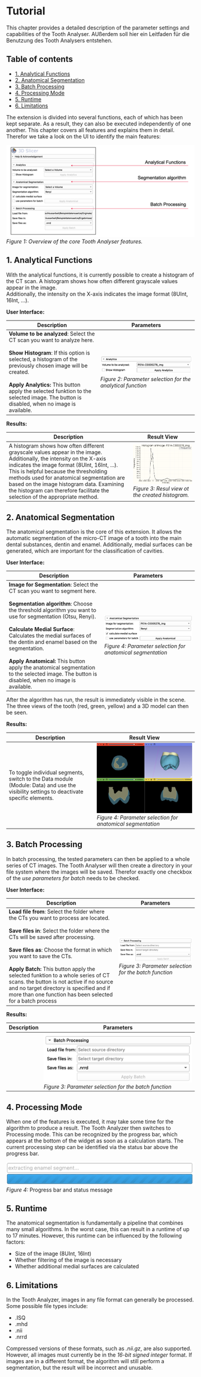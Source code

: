 # Tutorial
This chapter provides a detailed description of the parameter settings and capabilities of the Tooth Analyser.
AUßerdem soll hier ein Leitfaden für die Benutzung des Tooth Analysers entstehen.

## Table of contents
- [1. Analytical Functions](#1-analytical-functions)
- [2. Anatomical Segmentation](#2-anatomical-segmentation)
- [3. Batch Processing](#3-batch-processing)
- [4. Processing Mode](#4-processing-mode)
- [5. Runtime](#5-runtime)
- [6. Limitations](#6-limitations-)



The extension is divided into several functions, each of which has been kept separate. As a result, they can also
be executed independently of one another. This chapter covers all features and explains them in detail. Therefor
we take a look on the UI to identify the main features:

![Screenshot of the application](/Screenshots/uiOverview.png)
*Figure 1: Overview of the core Tooth Analyser features.*

## 1. Analytical Functions
With the analytical functions, it is currently possible to create a histogram of the CT scan.
A histogram shows how often different grayscale values appear in the image.  
Additionally, the intensity on the X-axis indicates the image format (8UInt, 16Int, ...).

**User Interface:**

| Description                                                                                                                                                                                                                                                                                                                                    | Parameters                                                                                                                                  |
|------------------------------------------------------------------------------------------------------------------------------------------------------------------------------------------------------------------------------------------------------------------------------------------------------------------------------------------------|---------------------------------------------------------------------------------------------------------------------------------------------|
| **Volume to be analyzed**: Select the CT scan you want to analyze here.<br/><br/>**Show Histogram**: If this option is selected, a histogram of the previously chosen image will be created.<br/><br/> **Apply Analytics:** This button apply the selected funktion to the selected image. The button is disabled, when no image is available. | ![Screenshot of the application](/Screenshots/slicerAnalyticsParameter.png)<br/>*Figure 2: Parameter selection for the analytical function* |

**Results:**

| Description                                                                                                                                                           | Result View                                                                                                             |
|-----------------------------------------------------------------------------------------------------------------------------------------------------------------------|-------------------------------------------------------------------------------------------------------------------------|
| A histogram shows how often different grayscale values appear in the image. Additionally, the intensity on the X-axis indicates the image format (8UInt, 16Int, ...). This is helpful because the thresholding methods used for anatomical segmentation are based on the image histogram data. Examining the histogram can therefore facilitate the selection of the appropriate method.| ![Screenshot of the application](/Screenshots/resultHistogram.png)<br/>*Figure 3: Resul view ot the created histogram.* |


## 2. Anatomical Segmentation
The anatomical segmentation is the core of this extension. It allows the automatic segmentation of the
micro-CT image of a tooth into the main dental substances, dentin and enamel. Additionally, medial surfaces can
be generated, which are important for the classification of cavities.

**User Interface:**

| Description                                                                                                                                                                                                                                                                                                                                                                                                                                                                       | Parameters                                                                                                                             |
|-----------------------------------------------------------------------------------------------------------------------------------------------------------------------------------------------------------------------------------------------------------------------------------------------------------------------------------------------------------------------------------------------------------------------------------------------------------------------------------|----------------------------------------------------------------------------------------------------------------------------------------|
| **Image for Segmentation**: Select the CT scan you want to segment here.<br/><br/> **Segmentation algorithm**: Choose the threshold algorithm you want to use for segmentation (Otsu, Renyi).<br/><br/> **Calculate Medial Surface**: Calculates the medial surfaces of the dentin and enamel based on the segmentation.<br/><br/> **Apply Anatomical:** This button apply the anatomical segmentation to the selected image. The button is disabled, when no image is available. | ![Screenshot of the application](/Screenshots/slicerASParameter.png) <br/> *Figure 4: Parameter selection for anatomical segmentation* |


After the algorithm has run, the result is immediately visible in the scene. The three views of
the tooth (red, green, yellow) and a 3D model can then be seen.

**Results:**

| Description                                                                                                                                          | Result View                                                                                                                   |
|------------------------------------------------------------------------------------------------------------------------------------------------------|-------------------------------------------------------------------------------------------------------------------------------|
| To toggle individual segments, switch to the Data module (Module: Data) and use the visibility settings to deactivate specific elements. | ![Screenshot of the application](../Screenshots/Result.gif) <br/> *Figure 4: Parameter selection for anatomical segmentation* |



## 3. Batch Processing
In batch processing, the tested parameters can then be applied to a whole series of CT images.
The Tooth Analyser
will then create a directory in your file system where the images will be saved. Therefor exactly one checkbox
of the *use parameters for batch* needs to be checked.

**User Interface:**

| Description                                                                                                                                                                                                                                                                                                                                                                                                                        | Parameters                                                                                                                           |
|------------------------------------------------------------------------------------------------------------------------------------------------------------------------------------------------------------------------------------------------------------------------------------------------------------------------------------------------------------------------------------------------------------------------------------|--------------------------------------------------------------------------------------------------------------------------------------|
| **Load file from**: Select the folder where the CTs you want to process are located.<br/><br/> **Save files in**: Select the folder where the CTs will be saved after processing.<br/><br/> **Save files as**: Choose the format in which you want to save the CTs.<br/><br/> **Apply Batch:** This button apply the selected funktion to a whole series of CT scans. the button is not active if no source and no target directory is specified and if more than one function has been selected for a batch process | ![Screenshot of the application](../Screenshots/slicerBatchParameter.png)<br/> *Figure 3: Parameter selection for the batch function* |

**Results:**

| Description  | Parameters                                                                                                                           |
|--------------|-------------------------------------------------------------------|
|              | ![Screenshot of the application](../Screenshots/slicerBatchParameter.png)<br/> *Figure 3: Parameter selection for the batch function* |


## 4. Processing Mode
When one of the features is executed, it may take some time for the algorithm to produce a
result. The Tooth Analyzer then switches to Processing mode. This can be recognized by the
progress bar, which appears at the bottom of the widget as soon as a calculation starts.
The current processing step can be identified via the status bar above the progress bar.

![Screenshot of the application](../Screenshots/progressBar.png)
*Figure 4:* Progress bar and status message


## 5. Runtime
The anatomical segmentation is fundamentally a pipeline that combines many small
algorithms. In the worst case, this can result in a runtime of up to 17 minutes. However,
this runtime can be influenced by the following factors:

- Size of the image (8UInt, 16Int)
- Whether filtering of the image is necessary
- Whether additional medial surfaces are calculated

## 6. Limitations 
In the Tooth Analyzer, images in any file format can generally be processed.
Some possible file types include:

- .ISQ
- .mhd
- .nii
- .nrrd

Compressed versions of these formats, such as *.nii.gz*, are also supported.
However, all images must currently be in the *16-bit signed integer* format.
If images are in a different format, the algorithm will still perform a segmentation,
but the result will be incorrect and unusable.